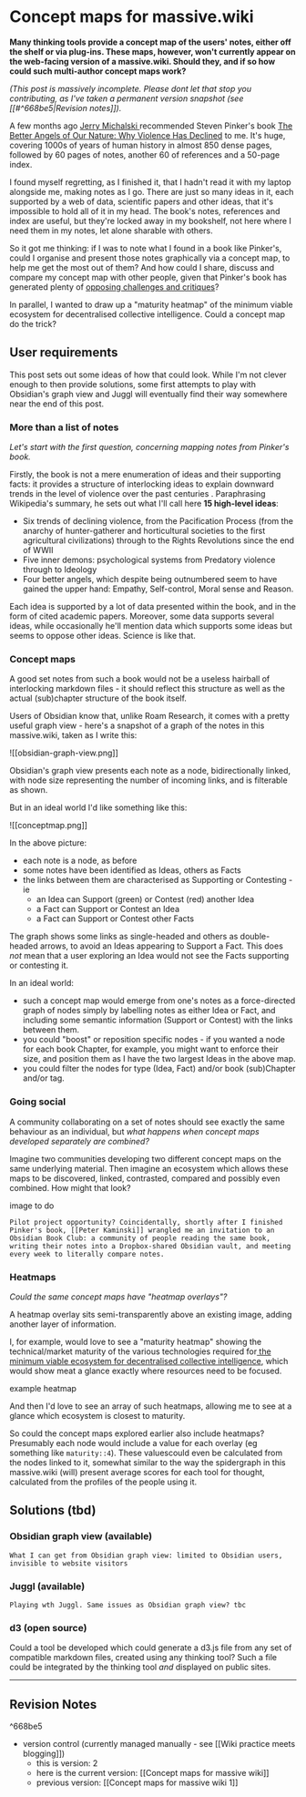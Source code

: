 # Concept maps for massive.wiki

**Many thinking tools provide a concept map of the users' notes, either off the shelf or via plug-ins. These maps, however, won't currently appear on the web-facing version of a massive.wiki. Should they, and if so how could such multi-author concept maps work?** 

*(This post is massively incomplete. Please dont let that stop you contributing, as I've taken a permanent version snapshot (see [[#^668be5|Revision notes]]).*

A few months ago [Jerry Michalski ](https://www.jerrymichalski.com/) recommended Steven Pinker's book [
The Better Angels of Our Nature: Why Violence Has Declined](https://stevenpinker.com/publications/better-angels-our-nature) to me. It's huge, covering 1000s of years of human history in almost 850 dense pages, followed by 60 pages of notes, another 60 of references and a 50-page index. 

I found myself regretting, as I finished it, that I hadn't read it with my laptop alongside me, making notes as I go. There are just so many ideas in it, each supported by a web of data, scientific papers and other ideas, that it's impossible to hold all of it in my head. The book's notes, references and index are useful, but they're locked away in my bookshelf, not here where I need them in my notes, let alone sharable with others. 

So it got me thinking: if I was to note what I found in a book like Pinker's, could I organise and present those notes graphically via a concept map, to help me get the most out of them? And how could I share, discuss and compare my concept map with other people, given that Pinker's book has generated plenty of [opposing challenges and critiques](https://en.wikipedia.org/wiki/The_Better_Angels_of_Our_Nature#Criticism)?

In parallel, I wanted to draw up a "maturity heatmap" of the minimum viable ecosystem for decentralised collective intelligence. Could a concept map do the trick?

## User requirements

This post sets out some ideas of how that could look. While I'm not clever enough to then provide solutions, some first attempts to play with Obsidian's graph view and Juggl will eventually find their way somewhere near the end of this post.

### More than a list of notes

*Let's start with the first question, concerning mapping notes from Pinker's book.*

Firstly, the book is not a mere enumeration of ideas and their supporting facts: it provides a structure of interlocking ideas to explain downward trends in the level of violence over the past centuries . Paraphrasing Wikipedia's summary, he sets out what I'll call here **15 high-level ideas**:

* Six trends of declining violence, from the Pacification Process (from the anarchy of hunter-gatherer and horticultural societies to the first agricultural civilizations) through to the Rights Revolutions since the end of WWII
* Five inner demons: psychological systems from Predatory violence through to Ideology
* Four better angels, which despite being outnumbered seem to have gained the upper hand: Empathy, Self-control, Moral sense and Reason. 

Each idea is supported by a lot of data presented within the book, and in the form of cited academic papers. Moreover, some data supports several ideas, while occasionally he'll mention data which supports some ideas but seems to oppose other ideas. Science is like that.

### Concept maps

A good set notes from such a book would not be a useless hairball of interlocking markdown files - it should reflect this structure as well as the actual (sub)chapter structure of the book itself.

Users of Obsidian know that, unlike Roam Research, it comes with a pretty useful graph view - here's a snapshot of a graph of the notes in this massive.wiki, taken as I write this:

![[obsidian-graph-view.png]]

Obsidian's graph view presents each note as a node, bidirectionally linked, with node size representing the number of incoming links, and is filterable as shown.

But in an ideal world I'd like something like this:

![[conceptmap.png]]

In the above picture:

* each note is a node, as before
* some notes have been identified as Ideas, others as Facts
* the links between them are characterised as Supporting or Contesting - ie
	* an Idea can Support (green) or Contest (red) another Idea 
	* a Fact can Support or Contest an Idea 
	* a Fact can Support or Contest other Facts

The graph shows some links as single-headed and others as double-headed arrows, to avoid an Ideas appearing to Support a Fact. This does *not* mean that a user exploring an Idea would not see the Facts supporting or contesting it.

In an ideal world:

* such a concept map would emerge from one's notes as a force-directed graph of nodes simply by labelling notes as either Idea or Fact, and including some semantic information (Support or Contest) with the links between them. 
* you could "boost" or reposition specific nodes - if you wanted a node for each book Chapter, for example, you might want to enforce their size, and position them as I have the two largest Ideas in the above map.
* you could filter the nodes for type (Idea, Fact) and/or book (sub)Chapter and/or tag.

### Going social

A community collaborating on a set of notes should see exactly the same behaviour as an individual, but *what happens when concept maps developed separately are combined?*

Imagine two communities developing two different concept maps on the same underlying material. Then imagine an ecosystem which allows these maps to be discovered, linked, contrasted, compared and possibly even combined. How might that look?

image to do

`Pilot project opportunity? Coincidentally, shortly after I finished Pinker's book, [[Peter Kaminski]] wrangled me an invitation to an Obsidian Book Club: a community of people reading the same book, writing their notes into a Dropbox-shared Obsidian vault, and meeting every week to literally compare notes.`

### Heatmaps

*Could the same concept maps have "heatmap overlays"?*

A heatmap overlay sits semi-transparently above an existing image, adding another layer of information. 

I, for example, would love to see a "maturity heatmap" showing the technical/market maturity of the various technologies required for[ the minimum viable ecosystem for decentralised collective intelligence](https://mathewlowry.medium.com/a-minimum-viable-ecosystem-for-collective-intelligence-7738848ce9c4), which would show meat a glance exactly where resources need to be focused.

example heatmap

And then I'd love to see an array of such heatmaps, allowing me to see at a glance which ecosystem is closest to maturity.

So could the concept maps explored earlier also include heatmaps? Presumably each node would include a value for each overlay (eg something like `maturity::4`). These valuescould even be calculated from the nodes linked to it, somewhat similar to the way the spidergraph in this massive.wiki (will) present average scores for each tool for thought, calculated from the profiles of the people using it.

## Solutions (tbd)

### Obsidian graph view (available)

`What I can get from Obsidian graph view: limited to Obsidian users, invisible to website visitors`

### Juggl  (available)

`Playing wth Juggl. Same issues as Obsidian graph view? tbc`

### d3 (open source)

Could a tool be developed which could generate a d3.js file from any set of compatible markdown files, created using any thinking tool? Such a file could be integrated by the thinking tool *and* displayed on public sites.


___

## Revision Notes

^668be5

* version control (currently managed manually - see [[Wiki practice meets blogging]]) 
	* this is version: 2
	* here is the current version: [[Concept maps for massive wiki]]
	* previous version: [[Concept maps for massive wiki 1]]